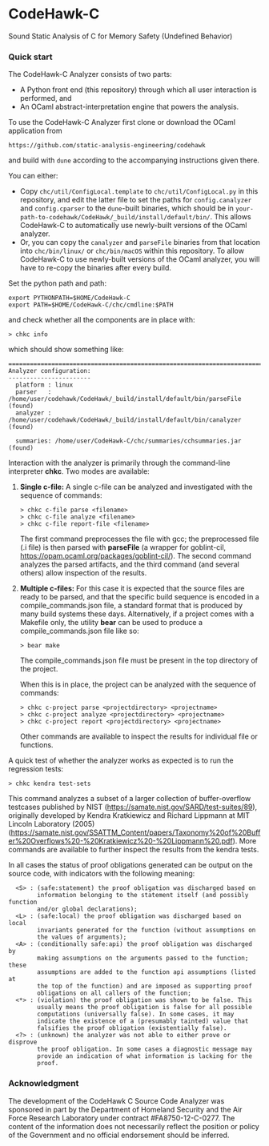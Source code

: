 # CodeHawk-C
Sound Static Analysis of C for Memory Safety (Undefined Behavior)

### Quick start

The CodeHawk-C Analyzer consists of two parts:
- A Python front end (this repository) through which all user interaction
  is performed, and
- An OCaml abstract-interpretation engine that powers the analysis.

To use the CodeHawk-C Analyzer first clone or download the OCaml application
from
```
https://github.com/static-analysis-engineering/codehawk
```
and build with `dune` according to the accompanying instructions given there.

You can either:
- Copy `chc/util/ConfigLocal.template` to `chc/util/ConfigLocal.py`
in this repository, and edit the latter file to set the paths for
`config.canalyzer` and `config.cparser` to the `dune`-built binaries,
which should be in `your-path-to-codehawk/CodeHawk/_build/install/default/bin/`.
This allows CodeHawk-C to automatically use newly-built versions of the
OCaml analyzer.
- Or, you can copy the `canalyzer` and `parseFile` binaries from that location
into `chc/bin/linux/` or `chc/bin/macOS` within this repository.
To allow CodeHawk-C to use newly-built versions of the OCaml analyzer,
you will have to re-copy the binaries after every build.

Set the python path and path:
```
export PYTHONPATH=$HOME/CodeHawk-C
export PATH=$HOME/CodeHawk-C/chc/cmdline:$PATH
```
and check whether all the components are in place with:
```
> chkc info
```
which should show something like:
```
================================================================================
Analyzer configuration:
-----------------------
  platform : linux
  parser   : /home/user/codehawk/CodeHawk/_build/install/default/bin/parseFile (found)
  analyzer : /home/user/codehawk/CodeHawk/_build/install/default/bin/canalyzer (found)

  summaries: /home/user/CodeHawk-C/chc/summaries/cchsummaries.jar (found)
```

Interaction with the analyzer is primarily through the command-line interpreter
**chkc**. Two modes are available:
1. **Single c-file:** A single c-file can be analyzed and investigated with the
   sequence of commands:
   ```
   > chkc c-file parse <filename>
   > chkc c-file analyze <filename>
   > chkc c-file report-file <filename>
   ```
   The first command preprocesses the file with gcc; the preprocessed file (.i file)
   is then parsed with **parseFile** (a wrapper for goblint-cil,
   https://opam.ocaml.org/packages/goblint-cil/).
   The second command analyzes the parsed artifacts, and the third command (and
   several others) allow inspection of the results.

2. **Multiple c-files:** For this case it is expected that the source files are
   ready to be parsed, and that the specific build sequence is encoded in a
   compile_commands.json file, a standard format that is produced by many build
   systems these days. Alternatively, if a project comes with a Makefile only,
   the utility **bear** can be used to produce a compile_commands.json file like
   so:
   ```
   > bear make
   ```
   The compile_commands.json file must be present in the top directory of
   the project.

   When this is in place, the project can be analyzed with the sequence of
   commands:
   ```
   > chkc c-project parse <projectdirectory> <projectname>
   > chkc c-project analyze <projectdirectory> <projectname>
   > chkc c-project report <projectdirectory> <projectname>
   ```
   Other commands are available to inspect the results for individual file
   or functions.


A quick test of whether the analyzer works as expected is to run the
regression tests:
```
> chkc kendra test-sets
```
This command analyzes a subset of a larger collection of buffer-overflow
testcases published by NIST (https://samate.nist.gov/SARD/test-suites/89),
originally developed by Kendra Kratkiewicz and Richard Lippmann at MIT
Lincoln Laboratory (2005) (https://samate.nist.gov/SSATTM_Content/papers/Taxonomy%20of%20Buffer%20Overflows%20-%20Kratkiewicz%20-%20Lippmann%20.pdf). More commands
are available to further inspect the results from the kendra tests.


In all cases the status of proof obligations
generated can be output on the source code, with indicators with the following
meaning:
```
  <S> : (safe:statement) the proof obligation was discharged based on
        information belonging to the statement itself (and possibly function
        and/or global declarations);
  <L> : (safe:local) the proof obligation was discharged based on local
        invariants generated for the function (without assumptions on
        the values of arguments);
  <A> : (conditionally safe:api) the proof obligation was discharged by
        making assumptions on the arguments passed to the function; these
        assumptions are added to the function api assumptions (listed at
        the top of the function) and are imposed as supporting proof
		obligations on all callers of the function;
  <*> : (violation) the proof obligation was shown to be false. This
        usually means the proof obligation is false for all possible
        computations (universally false). In some cases, it may
		indicate the existence of a (presumably tainted) value that
		falsifies the proof obligation (existentially false).
  <?> : (unknown) the analyzer was not able to either prove or disprove
        the proof obligation. In some cases a diagnostic message may
        provide an indication of what information is lacking for the
		proof.
```


### Acknowledgment
The development of the CodeHawk C Source Code Analyzer was sponsored
in part by the Department of Homeland Security and the Air Force
Research Laboratory under contract
\#FA8750-12-C-0277. The content of the information does not
necessarily reflect the position or policy of the Government and
no official endorsement should be inferred.
  
  
  

